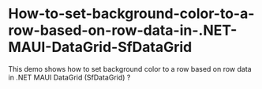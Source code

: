 # How-to-set-background-color-to-a-row-based-on-row-data-in-.NET-MAUI-DataGrid-SfDataGrid
This demo shows how to set background color to a row based on row data in .NET MAUI DataGrid (SfDataGrid) ?

